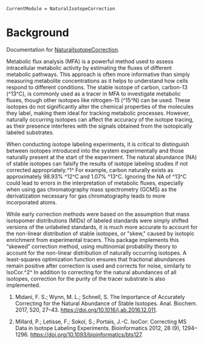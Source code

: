 ```@meta
CurrentModule = NaturalIsotopeCorrection
```

# Background

Documentation for [NaturalIsotopeCorrection](https://github.com/vm-vh/NaturalIsotopeCorrection.jl).


Metabolic flux analysis (MFA) is a powerful method used to assess intracellular metabolic activity by estimating 
the fluxes of different metabolic pathways. This approach is often more informative than simply measuring 
metabolite concentrations as it helps to understand how cells respond to different conditions. 
The stable isotope of carbon, carbon-13 (^13^C), is commonly used as a tracer in MFA to investigate metabolic 
fluxes, though other isotopes like nitrogen-15 (^15^N) can be used. These isotopes do not significantly alter 
the chemical properties of the molecules they label, making them ideal for tracking metabolic processes. 
However, naturally occurring isotopes can affect the accuracy of the isotope tracing, 
as their presence interferes with the signals obtained from the isotopically labeled substrates.

When conducting isotope labeling experiments, it is critical to distinguish between isotopes introduced into 
the system experimentally and those naturally present at the start of the experiment. The natural abundance (NA) 
of stable isotopes can falsify the results of isotope labeling studies if not corrected appropriately.^1^
For example, carbon naturally exists as  approximately 98.93% ^12^C and 1.07% ^13^C. 
Ignoring the NA of ^13^C could lead to errors in the interpretation of metabolic fluxes, especially 
when using gas chromatography mass spectrometry (GCMS) as the derivatization necessary for gas chromatography 
leads to more incorporated atoms.

While early correction methods were based on the assumption that mass isotopomer distributions (MIDs) 
of labeled standards were simply shifted versions of the unlabeled standards, it is much more accurate 
to account for the non-linear distribution of stable isotopes, or "skew," caused by isotopic enrichment from 
experimental tracers. 
This package implements this “skewed” correction method, using multinomial probability theory to account 
for the non-linear distribution of naturally occurring isotopes. A least-squares optimization function ensures 
that fractional abundances remain positive after correction is used and corrects for noise, 
similarly to IsoCor.^2^ In addition to correcting for the natural abundances of all isotopes, correction for 
the purity of the tracer substrate is also implemented.

1.	Midani, F. S.; Wynn, M. L.; Schnell, S. The Importance of Accurately Correcting for the Natural Abundance 
of Stable Isotopes. Anal. Biochem. 2017, 520, 27–43. https://doi.org/10.1016/j.ab.2016.12.011.

2.	Millard, P.; Letisse, F.; Sokol, S.; Portais, J.-C. IsoCor: Correcting MS Data in Isotope Labeling 
Experiments. Bioinformatics 2012, 28 (9), 1294–1296. https://doi.org/10.1093/bioinformatics/bts127.


